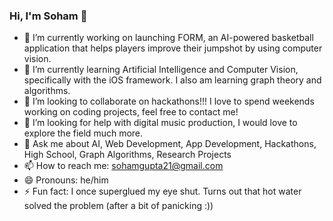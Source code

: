 ### Hi, I'm Soham 👋

- 🔭 I’m currently working on launching FORM, an AI-powered basketball application that helps players improve their jumpshot by using computer vision.
- 🌱 I’m currently learning Artificial Intelligence and Computer Vision, specifically with the iOS framework. I also am learning graph theory and algorithms.
- 👯 I’m looking to collaborate on hackathons!!! I love to spend weekends working on coding projects, feel free to contact me!
- 🤔 I’m looking for help with digital music production, I would love to explore the field much more.
- 💬 Ask me about AI, Web Development, App Development, Hackathons, High School, Graph Algorithms, Research Projects
- 📫 How to reach me: sohamgupta21@gmail.com
- 😄 Pronouns: he/him
- ⚡ Fun fact: I once superglued my eye shut. Turns out that hot water solved the problem (after a bit of panicking :))

